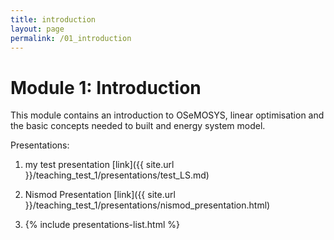 ```yaml
---
title: introduction
layout: page
permalink: /01_introduction
---
```


# Module 1: Introduction

This module contains an introduction to OSeMOSYS, linear optimisation and the basic concepts needed to built and energy system model.

Presentations:
1. my test presentation [link]({{ site.url }}/teaching_test_1/presentations/test_LS.md)
1. Nismod Presentation [link]({{ site.url }}/teaching_test_1/presentations/nismod_presentation.html)

1.  {% include presentations-list.html %}
